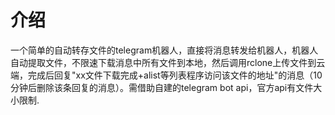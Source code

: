 # 介绍
一个简单的自动转存文件的telegram机器人，直接将消息转发给机器人，机器人自动提取文件，不限速下载消息中所有文件到本地，然后调用rclone上传文件到云端，完成后回复"xx文件下载完成+alist等列表程序访问该文件的地址"的消息（10分钟后删除该条回复的消息）。需借助自建的telegram bot api，官方api有文件大小限制.
